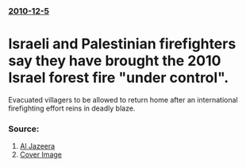 ### [2010-12-5](/news/2010/12/5/index.md)

# Israeli and Palestinian firefighters say they have brought the 2010 Israel forest fire "under control". 

Evacuated villagers to be allowed to return home after an international firefighting effort reins in deadly blaze.


### Source:

1. [Al Jazeera](http://english.aljazeera.net/news/middleeast/2010/12/201012517441331981.html)
1. [Cover Image](http://www.aljazeera.com/mritems/Images/2010/12/5/2010125182342388368_20.jpg)
